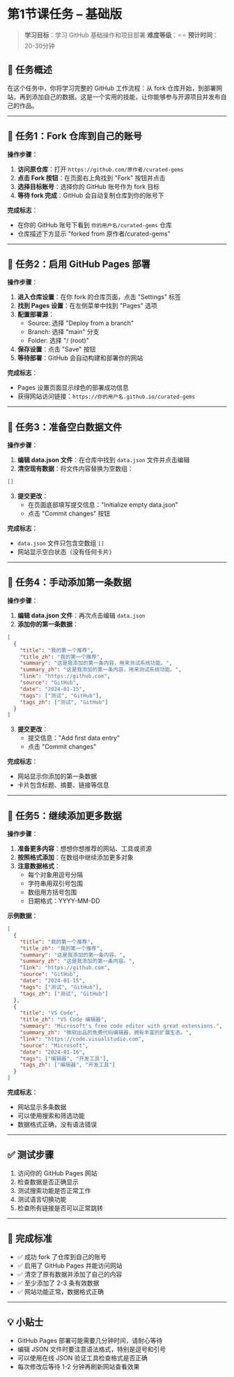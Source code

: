 # 第1节课任务 – 基础版

> **学习目标**：学习 GitHub 基础操作和项目部署
> **难度等级**：⭐⭐
> **预计时间**：20-30分钟

## 🎯 任务概述

在这个任务中，你将学习完整的 GitHub 工作流程：从 fork 仓库开始，到部署网站，再到添加自己的数据。这是一个实用的技能，让你能够参与开源项目并发布自己的作品。

---

## 📝 任务1：Fork 仓库到自己的账号

**操作步骤**：

1. **访问原仓库**：打开 `https://github.com/原作者/curated-gems`
2. **点击 Fork 按钮**：在页面右上角找到 "Fork" 按钮并点击
3. **选择目标账号**：选择你的 GitHub 账号作为 fork 目标
4. **等待 fork 完成**：GitHub 会自动复制仓库到你的账号下

**完成标志**：
- 在你的 GitHub 账号下看到 `你的用户名/curated-gems` 仓库
- 仓库描述下方显示 "forked from 原作者/curated-gems"

---

## 📝 任务2：启用 GitHub Pages 部署

**操作步骤**：

1. **进入仓库设置**：在你 fork 的仓库页面，点击 "Settings" 标签
2. **找到 Pages 设置**：在左侧菜单中找到 "Pages" 选项
3. **配置部署源**：
   - Source: 选择 "Deploy from a branch"
   - Branch: 选择 "main" 分支
   - Folder: 选择 "/ (root)"
4. **保存设置**：点击 "Save" 按钮
5. **等待部署**：GitHub 会自动构建和部署你的网站

**完成标志**：
- Pages 设置页面显示绿色的部署成功信息
- 获得网站访问链接：`https://你的用户名.github.io/curated-gems`

---

## 📝 任务3：准备空白数据文件

**操作步骤**：

1. **编辑 data.json 文件**：在仓库中找到 `data.json` 文件并点击编辑
2. **清空现有数据**：将文件内容替换为空数组：
```json
[]
```
3. **提交更改**：
   - 在页面底部填写提交信息："Initialize empty data.json"
   - 点击 "Commit changes" 按钮

**完成标志**：
- `data.json` 文件只包含空数组 `[]`
- 网站显示空白状态（没有任何卡片）

---

## 📝 任务4：手动添加第一条数据

**操作步骤**：

1. **编辑 data.json 文件**：再次点击编辑 `data.json`
2. **添加你的第一条数据**：
```json
[
  {
    "title": "我的第一个推荐",
    "title_zh": "我的第一个推荐",
    "summary": "这是我添加的第一条内容，用来测试系统功能。",
    "summary_zh": "这是我添加的第一条内容，用来测试系统功能。",
    "link": "https://github.com",
    "source": "GitHub",
    "date": "2024-01-15",
    "tags": ["测试", "GitHub"],
    "tags_zh": ["测试", "GitHub"]
  }
]
```
3. **提交更改**：
   - 提交信息："Add first data entry"
   - 点击 "Commit changes"

**完成标志**：
- 网站显示你添加的第一条数据
- 卡片包含标题、摘要、链接等信息

---

## 📝 任务5：继续添加更多数据

**操作步骤**：

1. **准备更多内容**：想想你想推荐的网站、工具或资源
2. **按照格式添加**：在数组中继续添加更多对象
3. **注意数据格式**：
   - 每个对象用逗号分隔
   - 字符串用双引号包围
   - 数组用方括号包围
   - 日期格式：YYYY-MM-DD

**示例数据**：
```json
[
  {
    "title": "我的第一个推荐",
    "title_zh": "我的第一个推荐",
    "summary": "这是我添加的第一条内容。",
    "summary_zh": "这是我添加的第一条内容。",
    "link": "https://github.com",
    "source": "GitHub",
    "date": "2024-01-15",
    "tags": ["测试", "GitHub"],
    "tags_zh": ["测试", "GitHub"]
  },
  {
    "title": "VS Code",
    "title_zh": "VS Code 编辑器",
    "summary": "Microsoft's free code editor with great extensions.",
    "summary_zh": "微软出品的免费代码编辑器，拥有丰富的扩展生态。",
    "link": "https://code.visualstudio.com",
    "source": "Microsoft",
    "date": "2024-01-16",
    "tags": ["编辑器", "开发工具"],
    "tags_zh": ["编辑器", "开发工具"]
  }
]
```

**完成标志**：
- 网站显示多条数据
- 可以使用搜索和筛选功能
- 数据格式正确，没有语法错误

---

## ✅ 测试步骤

1. 访问你的 GitHub Pages 网站
2. 检查数据是否正确显示
3. 测试搜索功能是否正常工作
4. 测试语言切换功能
5. 检查所有链接是否可以正常跳转

---

## 🎉 完成标准

- ✅ 成功 fork 了仓库到自己的账号
- ✅ 启用了 GitHub Pages 并能访问网站
- ✅ 清空了原有数据并添加了自己的内容
- ✅ 至少添加了 2-3 条有效数据
- ✅ 网站功能正常，数据格式正确

---

## 💡 小贴士

- GitHub Pages 部署可能需要几分钟时间，请耐心等待
- 编辑 JSON 文件时要注意语法格式，特别是逗号和引号
- 可以使用在线 JSON 验证工具检查格式是否正确
- 每次修改后等待 1-2 分钟再刷新网站查看效果